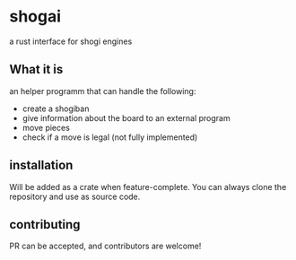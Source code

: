 # shogai

a rust interface for shogi engines

## What it is

an helper programm that can handle the following:

- create a shogiban
- give information about the board to an external program
- move pieces
- check if a move is legal (not fully implemented)

## installation

Will be added as a crate when feature-complete.
You can always clone the repository and use as source code.

## contributing

PR can be accepted, and contributors are welcome!
